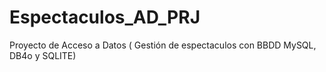 # Espectaculos_AD_PRJ
Proyecto de Acceso a Datos ( Gestión de espectaculos con BBDD MySQL, DB4o y SQLITE)
